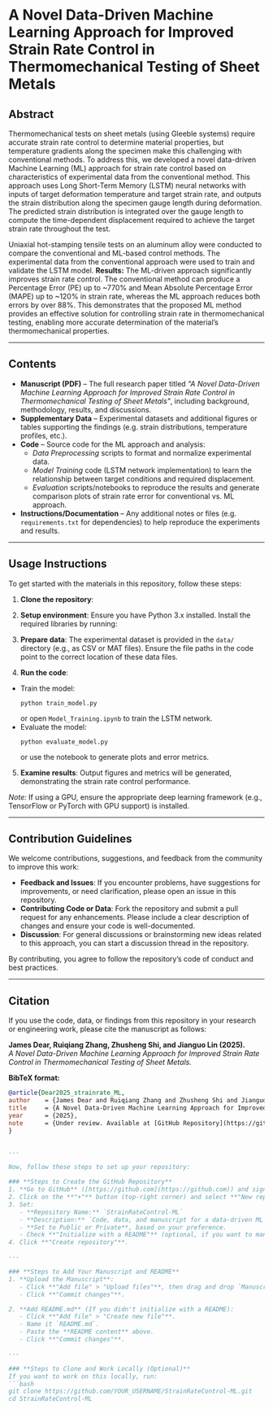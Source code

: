 # A Novel Data-Driven Machine Learning Approach for Improved Strain Rate Control in Thermomechanical Testing of Sheet Metals

## Abstract
Thermomechanical tests on sheet metals (using Gleeble systems) require accurate strain rate control to determine material properties, but temperature gradients along the specimen make this challenging with conventional methods. To address this, we developed a novel data-driven Machine Learning (ML) approach for strain rate control based on characteristics of experimental data from the conventional method. This approach uses Long Short-Term Memory (LSTM) neural networks with inputs of target deformation temperature and target strain rate, and outputs the strain distribution along the specimen gauge length during deformation. The predicted strain distribution is integrated over the gauge length to compute the time-dependent displacement required to achieve the target strain rate throughout the test.

Uniaxial hot-stamping tensile tests on an aluminum alloy were conducted to compare the conventional and ML-based control methods. The experimental data from the conventional approach were used to train and validate the LSTM model. **Results:** The ML-driven approach significantly improves strain rate control. The conventional method can produce a Percentage Error (PE) up to ~770% and Mean Absolute Percentage Error (MAPE) up to ~120% in strain rate, whereas the ML approach reduces both errors by over 88%. This demonstrates that the proposed ML method provides an effective solution for controlling strain rate in thermomechanical testing, enabling more accurate determination of the material’s thermomechanical properties.

---

## Contents
- **Manuscript (PDF)** – The full research paper titled *"A Novel Data-Driven Machine Learning Approach for Improved Strain Rate Control in Thermomechanical Testing of Sheet Metals"*, including background, methodology, results, and discussions.  
- **Supplementary Data** – Experimental datasets and additional figures or tables supporting the findings (e.g. strain distributions, temperature profiles, etc.).  
- **Code** – Source code for the ML approach and analysis:
  - *Data Preprocessing* scripts to format and normalize experimental data.  
  - *Model Training* code (LSTM network implementation) to learn the relationship between target conditions and required displacement.  
  - *Evaluation* scripts/notebooks to reproduce the results and generate comparison plots of strain rate error for conventional vs. ML approach.  
- **Instructions/Documentation** – Any additional notes or files (e.g. `requirements.txt` for dependencies) to help reproduce the experiments and results.

---

## Usage Instructions
To get started with the materials in this repository, follow these steps:

1. **Clone the repository**:
2. **Setup environment**: Ensure you have Python 3.x installed. Install the required libraries by running:  

3. **Prepare data**: The experimental dataset is provided in the `data/` directory (e.g., as CSV or MAT files). Ensure the file paths in the code point to the correct location of these data files.  
4. **Run the code**:  
- Train the model:  
  ```
  python train_model.py
  ```
  or open `Model_Training.ipynb` to train the LSTM network.  
- Evaluate the model:  
  ```
  python evaluate_model.py
  ```
  or use the notebook to generate plots and error metrics.  
5. **Examine results**: Output figures and metrics will be generated, demonstrating the strain rate control performance.  

*Note:* If using a GPU, ensure the appropriate deep learning framework (e.g., TensorFlow or PyTorch with GPU support) is installed.

---

## Contribution Guidelines
We welcome contributions, suggestions, and feedback from the community to improve this work:

- **Feedback and Issues**: If you encounter problems, have suggestions for improvements, or need clarification, please open an issue in this repository.  
- **Contributing Code or Data**: Fork the repository and submit a pull request for any enhancements. Please include a clear description of changes and ensure your code is well-documented.  
- **Discussion**: For general discussions or brainstorming new ideas related to this approach, you can start a discussion thread in the repository.  

By contributing, you agree to follow the repository’s code of conduct and best practices.

---

## Citation
If you use the code, data, or findings from this repository in your research or engineering work, please cite the manuscript as follows:

**James Dear, Ruiqiang Zhang, Zhusheng Shi, and Jianguo Lin (2025).**  
*A Novel Data-Driven Machine Learning Approach for Improved Strain Rate Control in Thermomechanical Testing of Sheet Metals.*  

**BibTeX format:**
```bibtex
@article{Dear2025_strainrate_ML,
author    = {James Dear and Ruiqiang Zhang and Zhusheng Shi and Jianguo Lin},
title     = {A Novel Data-Driven Machine Learning Approach for Improved Strain Rate Control in Thermomechanical Testing of Sheet Metals},
year      = {2025},
note      = {Under review. Available at [GitHub Repository](https://github.com/YourUsername/StrainRateControl-ML)}
}


---

Now, follow these steps to set up your repository:

### **Steps to Create the GitHub Repository**
1. **Go to GitHub** ([https://github.com](https://github.com)) and sign in.  
2. Click on the **"+"** button (top-right corner) and select **"New repository"**.  
3. Set:
   - **Repository Name:** `StrainRateControl-ML`
   - **Description:** `Code, data, and manuscript for a data-driven ML approach to improved strain rate control in thermomechanical sheet metal tests.`
   - **Set to Public or Private**, based on your preference.  
   - Check **"Initialize with a README"** (optional, if you want to manually paste it).  
4. Click **"Create repository"**.  

---

### **Steps to Add Your Manuscript and README**
1. **Upload the Manuscript**:  
   - Click **"Add file" > "Upload files"**, then drag and drop `Manuscript - Clear version.docx`.  
   - Click **"Commit changes"**.  

2. **Add README.md** (If you didn't initialize with a README):  
   - Click **"Add file" > "Create new file"**.  
   - Name it `README.md`.  
   - Paste the **README content** above.  
   - Click **"Commit changes"**.  

---

### **Steps to Clone and Work Locally (Optional)**
If you want to work on this locally, run:
```bash
git clone https://github.com/YOUR_USERNAME/StrainRateControl-ML.git
cd StrainRateControl-ML

